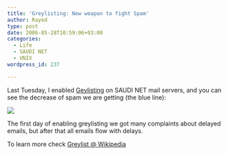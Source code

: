 ```yaml
---
title: 'Greylisting: New weapon to fight Spam'
author: Rayed
type: post
date: 2006-05-28T10:59:06+03:00
categories:
  - Life
  - SAUDI NET
  - UNIX
wordpress_id: 237

---
```

<p>Last Tuesday, I enabled <a href="http://www.greylisting.org/">Geylisting</a> on SAUDI NET mail servers, and you can see the decrease of spam we are getting (the blue line):</p>
<p><a href="/static/uploads/old/2006-05-28/greylist.png"><img src="/static/uploads/old/2006-05-28/greylist-small.png" border="0" /></a></p>
<p>The first day of enabling greylisting we got many complaints about delayed emails, but after that all emails flow with delays.</p>
<p>To learn more check <a href="http://en.wikipedia.org/wiki/Greylist">Greylist @ Wikipedia</a></p>
